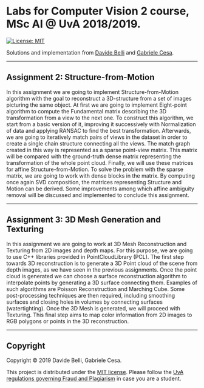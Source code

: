 # Labs for Computer Vision 2 course, MSc AI @ UvA 2018/2019.


[![License: MIT](https://img.shields.io/badge/License-MIT-yellow.svg)](https://opensource.org/licenses/MIT)
  
Solutions and implementation from [Davide Belli](https://github.com/davide-belli) and [Gabriele Cesa](https://github.com/Gabri95).

---

## Assignment 2: Structure-from-Motion

In this assignment we are going to implement Structure-from-Motion algorithm with the goal
to reconstruct a 3D-structure from a set of images picturing the same object. At first we are
going to implement Eight-point algorithm to compute the Fundamental matrix describing the 3D
transformation from a view to the next one. To construct this algorithm, we start from a basic version
of it, improving it successively with Normalization of data and applying RANSAC to find the best
transformation. Afterwards, we are going to iteratively match pairs of views in the dataset in order
to create a single chain structure connecting all the views. The match graph created in this way
is represented as a sparse point-view matrix. This matrix will be compared with the ground-truth
dense matrix representing the transformation of the whole point cloud. Finally, we will use these
matrices for affine Structure-from-Motion. To solve the problem with the sparse matrix, we are
going to work with dense blocks in the matrix. By computing once again SVD composition, the
matrices representing Structure and Motion can be derived. Some improvements among which affine
ambiguity removal will be discussed and implemented to conclude this assignment.

---

## Assignment 3: 3D Mesh Generation and Texturing


In this assignment we are going to work at 3D Mesh Reconstruction and Texturing from 2D images
and depth maps. For this purpose, we are going to use C++ libraries provided in PointCloudLibrary
(PCL). The first step towards 3D reconstruction is to generate a 3D Point cloud of the scene from
depth images, as we have seen in the previous assignments. Once the point cloud is generated
we can choose a surface reconstruction algorithm to interpolate points by generating a 3D surface
connecting them. Examples of such algorithms are Poisson Reconstruction and Marching Cube.
Some post-processing techniques are then required, including smoothing surfaces and closing holes
in volumes by connecting surfaces (watertighting). Once the 3D Mesh is generated, we will proceed
with Texturing. This final step aims to map color information from 2D images to RGB polygons or
points in the 3D reconstruction.

---




## Copyright

Copyright © 2019 Davide Belli, Gabriele Cesa.

<p align=“justify”>
This project is distributed under the <a href="LICENSE">MIT license</a>.  
Please follow the <a href="http://student.uva.nl/en/content/az/plagiarism-and-fraud/plagiarism-and-fraud.html">UvA regulations governing Fraud and Plagiarism</a> in case you are a student.
</p>


